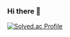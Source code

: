 ### Hi there 👋
[![Solved.ac Profile](http://mazassumnida.wtf/api/v2/generate_badge?boj=pado7sea)](https://solved.ac/pado7sea/)
<!--
**pado7sea/pado7sea** is a ✨ _special_ ✨ repository because its `README.md` (this file) appears on your GitHub profile.

Here are some ideas to get you started:

- 🔭 I’m currently working on ...
- 🌱 I’m currently learning ...
- 👯 I’m looking to collaborate on ...
- 🤔 I’m looking for help with ...
- 💬 Ask me about ...
- 📫 How to reach me: ...
- 😄 Pronouns: ...
- ⚡ Fun fact: ...
-->
